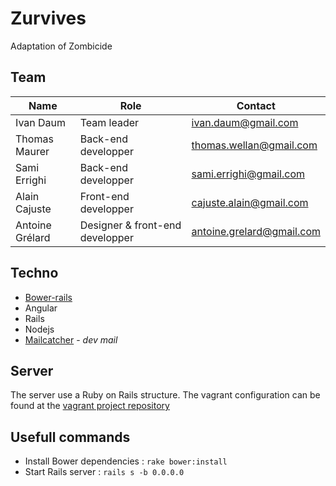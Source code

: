 # Zurvives
Adaptation of Zombicide

## Team

| Name  |  Role | Contact
| ------------- | ------------- | ------------- |
| Ivan Daum  | Team leader | ivan.daum@gmail.com |
| Thomas Maurer  | Back-end developper | thomas.wellan@gmail.com |
| Sami Errighi  | Back-end developper | sami.errighi@gmail.com |
| Alain Cajuste  | Front-end developper | cajuste.alain@gmail.com |
| Antoine Grélard  | Designer & front-end developper | antoine.grelard@gmail.com |

## Techno

* [Bower-rails](https://github.com/rharriso/bower-rails)
* Angular
* Rails
* Nodejs
* [Mailcatcher](http://mailcatcher.me/) - *dev mail*

## Server

The server use a Ruby on Rails structure. The vagrant configuration can be found at the [vagrant project repository](https://github.com/Metali/Vagrant_init)

## Usefull commands

* Install Bower dependencies : ``` rake bower:install ```
* Start Rails server : ``` rails s -b 0.0.0.0 ```
